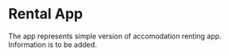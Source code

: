 # Rental App

The app represents simple version of accomodation renting app.
Information is to be added.